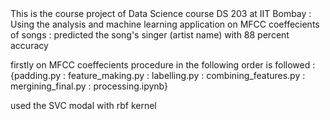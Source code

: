 <!DOCTYPE html>
<html>
  <head>
    This is the course project of Data Science course DS 203 at IIT Bombay :
  </head>
  <body>
    Using the analysis and machine learning application on MFCC coeffecients of songs : predicted the song's singer (artist name) with 88 percent accuracy
  </body>
  <p>
    firstly on MFCC coeffecients procedure in the following order is followed : {padding.py : feature_making.py : labelling.py : combining_features.py : mergining_final.py : processing.ipynb} </p>
  <p>
    used the SVC modal with rbf kernel
  </p>
</html>
